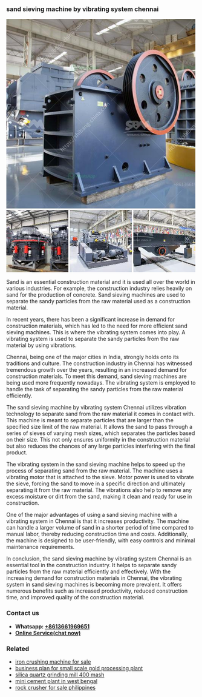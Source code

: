 <h3>sand sieving machine by vibrating system chennai</h3><img src='1708498310.jpg' alt=''><p>Sand is an essential construction material and it is used all over the world in various industries. For example, the construction industry relies heavily on sand for the production of concrete. Sand sieving machines are used to separate the sandy particles from the raw material used as a construction material.</p><p>In recent years, there has been a significant increase in demand for construction materials, which has led to the need for more efficient sand sieving machines. This is where the vibrating system comes into play. A vibrating system is used to separate the sandy particles from the raw material by using vibrations.</p><p>Chennai, being one of the major cities in India, strongly holds onto its traditions and culture. The construction industry in Chennai has witnessed tremendous growth over the years, resulting in an increased demand for construction materials. To meet this demand, sand sieving machines are being used more frequently nowadays. The vibrating system is employed to handle the task of separating the sandy particles from the raw material efficiently.</p><p>The sand sieving machine by vibrating system Chennai utilizes vibration technology to separate sand from the raw material it comes in contact with. This machine is meant to separate particles that are larger than the specified size limit of the raw material. It allows the sand to pass through a series of sieves of varying mesh sizes, which separates the particles based on their size. This not only ensures uniformity in the construction material but also reduces the chances of any large particles interfering with the final product.</p><p>The vibrating system in the sand sieving machine helps to speed up the process of separating sand from the raw material. The machine uses a vibrating motor that is attached to the sieve. Motor power is used to vibrate the sieve, forcing the sand to move in a specific direction and ultimately separating it from the raw material. The vibrations also help to remove any excess moisture or dirt from the sand, making it clean and ready for use in construction.</p><p>One of the major advantages of using a sand sieving machine with a vibrating system in Chennai is that it increases productivity. The machine can handle a larger volume of sand in a shorter period of time compared to manual labor, thereby reducing construction time and costs. Additionally, the machine is designed to be user-friendly, with easy controls and minimal maintenance requirements.</p><p>In conclusion, the sand sieving machine by vibrating system Chennai is an essential tool in the construction industry. It helps to separate sandy particles from the raw material efficiently and effectively. With the increasing demand for construction materials in Chennai, the vibrating system in sand sieving machines is becoming more prevalent. It offers numerous benefits such as increased productivity, reduced construction time, and improved quality of the construction material.</p><h3>Contact us</h3><ul><li><strong>Whatsapp:&nbsp;<a href="https://wa.me/8613661969651">+8613661969651</a></strong></li><li><a href="https://swt.shibang-china.com/?git&amp;zhl&amp;sand sieving machine by vibrating system chennai"><strong>Online Service(chat now)</strong></a></li></ul><h3>Related</h3><ul><li><a href='iron crushing machine for sale.md'>iron crushing machine for sale</a></li><li><a href='business plan for small scale gold processing plant.md'>business plan for small scale gold processing plant</a></li><li><a href='silica quartz grinding mill 400 mash.md'>silica quartz grinding mill 400 mash</a></li><li><a href='mini cement plant in west bengal.md'>mini cement plant in west bengal</a></li><li><a href='rock crusher for sale philippines.md'>rock crusher for sale philippines</a></li></ul>